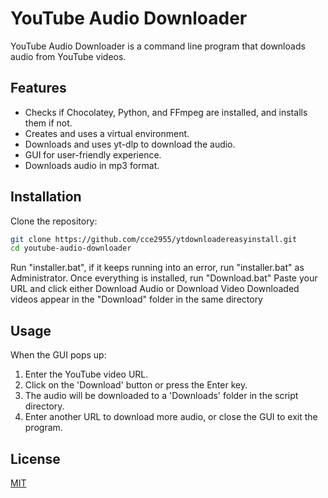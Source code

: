 # YouTube Audio Downloader

YouTube Audio Downloader is a command line program that downloads audio from YouTube videos.

## Features

- Checks if Chocolatey, Python, and FFmpeg are installed, and installs them if not.
- Creates and uses a virtual environment.
- Downloads and uses yt-dlp to download the audio.
- GUI for user-friendly experience.
- Downloads audio in mp3 format.

## Installation

Clone the repository:

```bash
git clone https://github.com/cce2955/ytdownloadereasyinstall.git
cd youtube-audio-downloader
```
Run "installer.bat", if it keeps running into an error, run "installer.bat" as Administrator.
Once everything is installed, run "Download.bat"
Paste your URL and click either Download Audio or Download Video
Downloaded videos appear in the "Download" folder in the same directory

## Usage

When the GUI pops up:

1. Enter the YouTube video URL.
2. Click on the 'Download' button or press the Enter key.
3. The audio will be downloaded to a 'Downloads' folder in the script directory.
4. Enter another URL to download more audio, or close the GUI to exit the program.

## License

[MIT](https://choosealicense.com/licenses/mit/)
